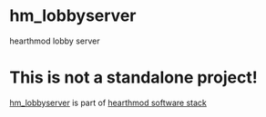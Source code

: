 # hm_lobbyserver

hearthmod lobby server

# This is not a standalone project!

[hm_lobbyserver](https://github.com/farb3yonddriv3n/hm_lobbyserver) is part of [hearthmod software stack](https://github.com/hearthmod/hearthmod)
